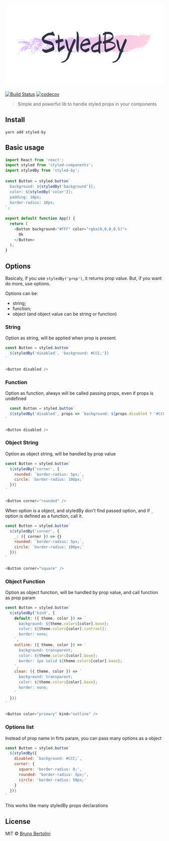 <h1 align="center">
  <img src="logo.png" alt="StyledBy" />
</h1>

[![Build Status](https://travis-ci.org/brunobertolini/styled-by.svg?branch=master)](https://travis-ci.org/brunobertolini/styled-by) [![codecov](https://codecov.io/gh/brunobertolini/styled-by/badge.svg?branch=master)](https://codecov.io/gh/brunobertolini/styled-by?branch=master)

> Simple and powerful lib to handle styled props in your components

## Install

```
yarn add styled-by
```

## Basic usage

```js
import React from 'react';
import styled from 'styled-components';
import styledBy from 'styled-by';

const Button = styled.button`
  background: ${styledBy('background')};
  color: ${styledBy('color')};
  padding: 10px;
  border-radius: 10px;
`;

export default function App() {
  return (
    <Button background="#FFF" color="rgba(0,0,0,0.5)">
      Ok
    </Button>
  );
}
```

## Options

Basicaly, if you use `styledBy('prop')`, it returns prop value. But, if you want do more, use options.

Options can be:
- string;
- function;
- object (and object value can be string or function)

### String

Option as string, will be applied when prop is present.

```js
const Button = styled.button`
  ${styledBy('disabled', 'background: #CCC;')}
`

<Button disabled />
```

### Function

Option as function, always will be called passing props, even if props is undefined

```js
  const Button = styled.button`
  ${styledBy('disabled', props => `background: ${props.disabled ? '#CCC' : '#FFF'};`)}
`

<Button disabled />
```

### Object String

Option as object string, will be handled by prop value

```js
const Button = styled.button`
  ${styledBy('corner', {
    rounded: `border-radius: 5px;`,
    circle: `border-radius: 100px;`
  })}
`

<Button corner="rounded" />
```

When option is a object, and styledBy don't find passed option, and if `_` option is defined as a function, call it.

```js
const Button = styled.button`
  ${styledBy('corner', {
    _: ({ corner }) => {}
    rounded: `border-radius: 5px;`,
    circle: `border-radius: 100px;`
  })}
`

<Button corner="square" />
```

### Object Function

Option as object function, will be handled by prop value, and call function as prop param

```js
const Button = styled.button`
  ${styledBy('kind', {
    default: ({ theme, color }) => `
      background: ${theme.colors[color].base};
      color: ${theme.colors[color].contrast};
      border: none;
    `,
    outline: ({ theme, color }) => `
      background: transparent;
      color: ${theme.colors[color].base};
      border: 1px solid ${theme.colors[color].base};
    `,
    clean: ({ theme, color }) => `
      background: transparent;
      color: ${theme.colors[color].base};
      border: none;
    `
  })}
`

<Button color="primary" kind="outline" />
```

### Options list

Instead of prop name in firts param, you can pass many options as a object

```js
const Button = styled.button`
  ${styledBy({
    disabled: `background: #CCC;`,
    corner: {
      square: 'border-radius: 0;',
      rounded: 'border-radius: 5px;',
      circle: 'border-radius: 50px;'
    }
  })}
`
```

This works like many styledBy props declarations

## License

MIT © [Bruno Bertolini](http://brunobertolini.com)
